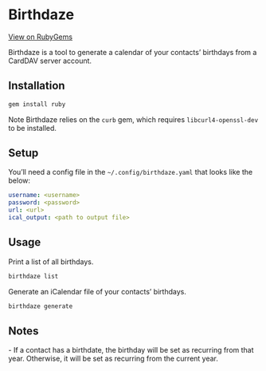 # Birthdaze

[View on RubyGems](https://rubygems.org/gems/birthdaze)

Birthdaze is a tool to generate a calendar of your contacts’ birthdays
from a CardDAV server account.

## Installation

```bash
gem install ruby
```

Note Birthdaze relies on the `curb` gem, which requires `libcurl4-openssl-dev` to be installed.

## Setup

You’ll need a config file in the `~/.config/birthdaze.yaml` that looks like the below:

```yaml
username: <username>
password: <password>
url: <url>
ical_output: <path to output file>
```

## Usage

Print a list of all birthdays.
```bash
birthdaze list
```

Generate an iCalendar file of your contacts’ birthdays.
```bash
birthdaze generate
```

## Notes

- If a contact has a birthdate, the birthday will be set as recurring from that year. Otherwise,
  it will be set as recurring from the current year.

